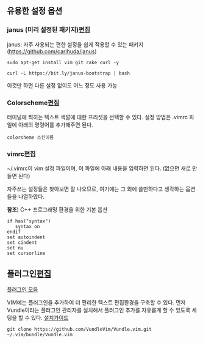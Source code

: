 ## 유용한 설정 옵션



### janus (미리 설정된 패키지)[편집](http://kdd.snu.ac.kr/wiki/index.php?title=VIM&action=edit&section=11)

janus: 자주 사용되는 편한 설정을 쉽게 적용할 수 있는 패키지 (https://github.com/carlhuda/janus)

```
sudo apt-get install vim git rake curl -y

curl -L https://bit.ly/janus-bootstrap | bash
```

이것만 하면 다른 설정 없이도 어느 정도 사용 가능

### Colorscheme[편집](http://kdd.snu.ac.kr/wiki/index.php?title=VIM&action=edit&section=12)

터미널에 찍히는 텍스트 색깔에 대한 프리셋을 선택할 수 있다. 설정 방법은 .vimrc 파일에 아래의 명령어를 추가해주면 된다.

```
colorsheme 스킨이름
```

### vimrc[편집](http://kdd.snu.ac.kr/wiki/index.php?title=VIM&action=edit&section=13)

~/.vimrc이 vim 설정 파일이며, 이 파일에 아래 내용을 입력하면 된다. (없으면 새로 만들면 된다)

자주쓰는 설정들은 찾아보면 잘 나오므로, 여기에는 그 외에 쓸만하다고 생각하는 옵션들을 나열하였다.

**참조**) C++ 프로그래밍 환경을 위한 기본 옵션

```
if has("syntax")
   syntax on
endif
set autoindent
set cindent
set nu
set cursorline
```

## 플러그인[편집](http://kdd.snu.ac.kr/wiki/index.php?title=VIM&action=edit&section=14)

[플러그인 모음](https://vimawesome.com/)


VIM에는 플러그인을 추가하여 더 편리한 텍스트 편집환경을 구축할 수 있다. 먼저 Vundle이라는 플러그인 관리자를 설치해서 플러그인 추가를 자유롭게 할 수 있도록 세팅을 할 수 있다. [설치가이드](https://github.com/VundleVim/Vundle.Vim#quick-start)

```
git clone https://github.com/VundleVim/Vundle.vim.git ~/.vim/bundle/Vundle.vim
```